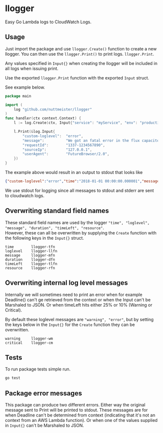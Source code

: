 # llogger

Easy Go Lambda logs to CloudWatch Logs.

## Usage

Just import the package and use `llogger.Create()` function to
create a new llogger. You can then use the `llogger.Print()` to print
logs. `llogger.Print`.

Any values specified in `Input{}` when creating the llogger will be included
in all logs when issuing print.

Use the exported `llogger.Print` function with the exported `Input` struct.

See example below.

```go
package main

import (
    log "github.com/nuttmeister/llogger"
)
func handler(ctx context.Context) {
    l := log.Create(ctx, Input{"service": "myService", "env": "production", "llogger-llfn": "custom-loglevel")

    l.Print(&log.Input{
        "custom-loglevel":  "error",
        "message":          "We got an fatal error in the flux capacitor",
        "requestId":        "1337-1234567890",
        "sourceIp":         "127.0.0.1",
        "userAgent":        "FutureBrowser/2.0",
    })
}
```

The example above would result in an output to stdout that looks like

```json
{"custom-loglevel":"error","time":"2018-01-01 00:00:00.000001","message":"We got an fatal error in the flux capacitor","service":"myService","env":"production","requestId":"1337-1234567890","sourceIp":"127.0.0.1","userAgent":"FutureBrowser/2.0","duration":0.000123,"timeLeft":2.999877,"resource":{"function":"main.main","file":"/go/src/github.com/nuttmeister/example/example.go","row":8}}
```

We use stdout for logging since all messages to stdout and stderr are sent to cloudwatch logs.

## Overwriting standard field names

These standard field names are used by the logger `"time", "loglevel", "message", "duration", "timeLeft", "resource"`.  
However, these can all be overwritten by supplying the `Create` function with the following keys in the `Input{}` struct.

```text
time        llogger-tfn
loglevel    llogger-llfn
message     llogger-mfn
duration    llogger-dfn
timeLeft    llogger-tlfn
resource    llogger-rfn
```

## Overwriting internal log level messages

Internally we will sometimes need to print an error when for example Deadline() can't ge retrieved from the context
or when the Input can't be Marshaled to JSON. Or when timeLeft hits either 25% or 10% (Warning or Critical).

By default these loglevel messages are `"warning", "error"`, but by setting the keys below in the `Input{}` for the
`Create` function they can be overwritten.

```text
warning     llogger-wm
critical    llogger-cm
```

## Tests

To run package tests simple run.

```bash
go test
```

## Package error messages

This package can produce two different errors. Either way the original message sent to Print
will be printed to stdout. These messages are for when Deadline can't be determined from context
(indicating that it's not an context from an AWS Lambda function). Or when one of the values
supplied in `Input{}` can't be Marshaled to JSON.
